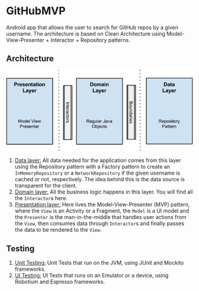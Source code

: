 # GitHubMVP
Android app that allows the user to search for GitHub repos by a given username. The architecture is based on Clean Architecture using Model-View-Presenter + Interactor + Repository patterns.

## Architecture 
![App architecture](/images/architecture_android.png)

1. [Data layer:](https://github.com/AnDevCba/GitHubMVP/tree/master/app/src/main/java/com/andevcba/githubmvp/data) All data needed for the application comes from this layer using the Repository pattern with a Factory pattern to create an `InMemoryRepository` or a `NetworkRepository` if the given username is cached or not, respectively. The idea behind this is the data source is transparent for the client.
2. [Domain layer:](https://github.com/AnDevCba/GitHubMVP/tree/master/app/src/main/java/com/andevcba/githubmvp/domain/interactor) All the business logic happens in this layer. You will find all the `Interactor`s here.
3. [Presentation layer:](https://github.com/AnDevCba/GitHubMVP/tree/master/app/src/main/java/com/andevcba/githubmvp/presentation) Here lives the Model-View-Presenter (MVP) pattern, where the `View` is an Activity or a Fragment, the `Model` is a UI model and the `Presenter` is the man-in-the-middle that handles user actions from the `View`, then consumes data through `Interactor`s and finally passes the data to be rendered to the `View`.

## Testing
1. [Unit Testing:](https://github.com/AnDevCba/GitHubMVP/tree/master/app/src/test) Unit Tests that run on the JVM, using JUnit and Mockito frameworks.
2. [UI Testing:](https://github.com/AnDevCba/GitHubMVP/tree/master/app/src/androidTest) UI Tests that runs on an Emulator or a device, using Robotium and Espresso frameworks.
